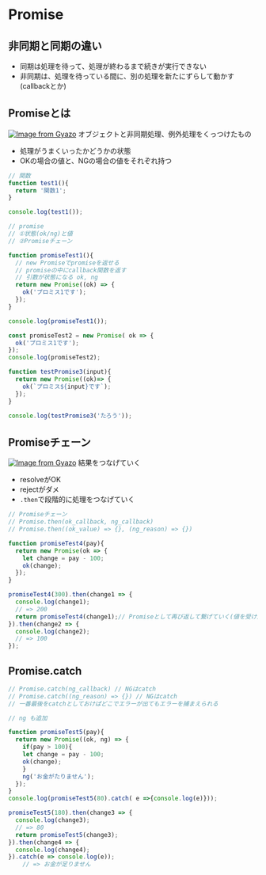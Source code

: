 # Promise

## 非同期と同期の違い
- 同期は処理を待って、処理が終わるまで続きが実行できない
- 非同期は、処理を待っている間に、別の処理を新たにずらして動かす(callbackとか)

## Promiseとは

[![Image from Gyazo](https://i.gyazo.com/9daeee87d1a80fb49d99fe10127abdee.png)](https://gyazo.com/9daeee87d1a80fb49d99fe10127abdee)
オブジェクトと非同期処理、例外処理をくっつけたもの
- 処理がうまくいったかどうかの状態
- OKの場合の値と、NGの場合の値をそれぞれ持つ

```js
// 関数
function test1(){
  return '関数1';
}

console.log(test1());

// promise
// ①状態(ok/ng)と値
// ②Promiseチェーン

function promiseTest1(){
  // new Promiseでpromiseを返せる
  // promiseの中にcallback関数を返す
  // 引数が状態になる ok, ng
  return new Promise((ok) => {
    ok('プロミス1です');
  });
}

console.log(promiseTest1());

const promiseTest2 = new Promise( ok => {
  ok('プロミス1です');
});
console.log(promiseTest2);

function testPromise3(input){
  return new Promise((ok)=> {
    ok(`プロミス${input}です`);
  });
}

console.log(testPromise3('たろう'));
```

## Promiseチェーン
[![Image from Gyazo](https://i.gyazo.com/acd732769aeb43294f7006911b3b2667.png)](https://gyazo.com/acd732769aeb43294f7006911b3b2667)
結果をつなげていく
- resolveがOK
- rejectがダメ
- `.then`で段階的に処理をつなげていく
```js
// Promiseチェーン
// Promise.then(ok_callback, ng_callback)
// Promise.then((ok_value) => {}, (ng_reason) => {})

function promiseTest4(pay){
  return new Promise(ok => {
    let change = pay - 100;
    ok(change);
  });
}

promiseTest4(300).then(change1 => {
  console.log(change1);
  // => 200
  return promiseTest4(change1);// Promiseとして再び返して繋げていく(値を受け渡す)
}).then(change2 => {
  console.log(change2);
  // => 100
});
```

## Promise.catch
```js
// Promise.catch(ng_callback) // NGはcatch  
// Promise.catch((ng_reason) => {}) // NGはcatch  
// 一番最後をcatchとしておけばどこでエラーが出てもエラーを捕まえられる

// ng も追加

function promiseTest5(pay){
  return new Promise((ok, ng) => {
    if(pay > 100){
    let change = pay - 100;
    ok(change);
    }
    ng('お金がたりません');
  });
}
console.log(promiseTest5(80).catch( e =>{console.log(e)}));

promiseTest5(180).then(change3 => {
  console.log(change3);
  // => 80
  return promiseTest5(change3);
}).then(change4 => {
  console.log(change4);
}).catch(e => console.log(e));
    // => お金が足りません

```


